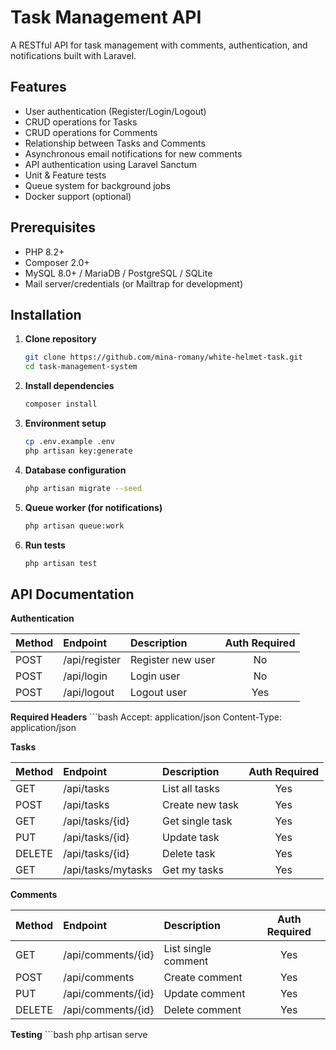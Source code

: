 # Task Management API

A RESTful API for task management with comments, authentication, and notifications built with Laravel.

## Features

- User authentication (Register/Login/Logout)
- CRUD operations for Tasks
- CRUD operations for Comments
- Relationship between Tasks and Comments
- Asynchronous email notifications for new comments
- API authentication using Laravel Sanctum
- Unit & Feature tests
- Queue system for background jobs
- Docker support (optional)

## Prerequisites

- PHP 8.2+
- Composer 2.0+
- MySQL 8.0+ / MariaDB / PostgreSQL / SQLite
- Mail server/credentials (or Mailtrap for development)

## Installation

1. **Clone repository**
   ```bash
   git clone https://github.com/mina-romany/white-helmet-task.git
   cd task-management-system

2. **Install dependencies**
    ```bash
    composer install

3. **Environment setup**
    ```bash
    cp .env.example .env
    php artisan key:generate

4. **Database configuration**   
    ```bash
    php artisan migrate --seed

5. **Queue worker (for notifications)**  
    ```bash
    php artisan queue:work

6. **Run tests**  
    ```bash
    php artisan test

## API Documentation

**Authentication** 

| Method        | Endpoint      | Description        |    Auth Required|
| :------------ |:------------- | :------------------|:--------:|
| POST          | /api/register | Register new user  | No |
| POST          | /api/login    |   Login user       | No |
| POST          | /api/logout   |    Logout user     | Yes |


**Required Headers**
    ```bash
    Accept: application/json
    Content-Type: application/json

**Tasks**

Method  |	Endpoint	        |   Description	     |   Auth Required|
|:------|:----------------------|:-------------------|:----------------------:|
|GET	|   /api/tasks	        |    List all tasks  |   Yes|
|POST	|   /api/tasks	        |    Create new task |	 Yes|
|GET	|   /api/tasks/{id}	    |    Get single task |	 Yes|
|PUT	|   /api/tasks/{id}	    |    Update task	 |   Yes|
|DELETE	|   /api/tasks/{id}     |	 Delete task	 |   Yes|
|GET    |   /api/tasks/mytasks  |    Get my tasks    |   Yes|


**Comments**

|Method  |	Endpoint	         |    Description	        | Auth Required
|:------ |:----------------------|:-------------------------|:--------------------:|
|GET	 |   /api/comments/{id}	 |   List single comment    |	Yes
|POST	 |   /api/comments	     |   Create comment	        |   Yes
|PUT	 |   /api/comments/{id}	 |   Update comment	        |   Yes
|DELETE	 |   /api/comments/{id}	 |   Delete comment	        |   Yes


**Testing**
    ```bash
    php artisan serve
